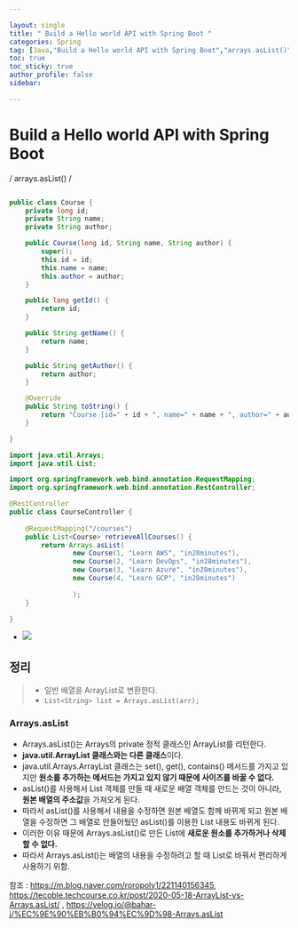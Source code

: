 ```yaml
---

layout: single
title: " Build a Hello world API with Spring Boot "
categories: Spring
tag: [Java,"Build a Hello world API with Spring Boot","arrays.asList()"]
toc: true
toc_sticky: true
author_profile: false
sidebar:

---
```

# Build a Hello world API with Spring Boot
/ arrays.asList() /

```java

public class Course {
	private long id;
	private String name;
	private String author;

	public Course(long id, String name, String author) {
		super();
		this.id = id;
		this.name = name;
		this.author = author;
	}

	public long getId() {
		return id;
	}

	public String getName() {
		return name;
	}

	public String getAuthor() {
		return author;
	}

	@Override
	public String toString() {
		return "Course [id=" + id + ", name=" + name + ", author=" + author + "]";
	}

}
```

```java
import java.util.Arrays;
import java.util.List;

import org.springframework.web.bind.annotation.RequestMapping;
import org.springframework.web.bind.annotation.RestController;

@RestController
public class CourseController {
	
	@RequestMapping("/courses")
	public List<Course> retrieveAllCourses() {
		return Arrays.asList(
				new Course(1, "Learn AWS", "in28minutes"),
				new Course(2, "Learn DevOps", "in28minutes"),
				new Course(3, "Learn Azure", "in28minutes"),
				new Course(4, "Learn GCP", "in28minutes")
				
				);
	}

}
```

- ![](https://i.imgur.com/nwmPVXD.png)


## 정리
>- 일반 배열을 ArrayList로 변환한다.
>- `List<String> list = Arrays.asList(arr);`


### Arrays.asList
- Arrays.asList()는 Arrays의 private 정적 클래스인 ArrayList를 리턴한다.
- **java.util.ArrayList 클래스와는 다른 클래스**이다.
- java.util.Arrays.ArrayList 클래스는 set(), get(), contains() 메서드를 가지고 있지만  **원소를 추가하는 메서드는 가지고 있지 않기 때문에 사이즈를 바꿀 수 없다.**
- asList()를 사용해서 List 객체를 만들 때 새로운 배열 객체를 만드는 것이 아니라,  **원본 배열의 주소값**을 가져오게 된다.  
- 따라서 asList()를 사용해서 내용을 수정하면 원본 배열도 함께 바뀌게 되고  원본 배열을 수정하면 그 배열로 만들어뒀던 asList()를 이용한 List 내용도 바뀌게 된다.  
- 이러한 이유 때문에 Arrays.asList()로 만든 List에 **새로운 원소를 추가하거나 삭제 할 수 없다.**  
- 따라서 Arrays.asList()는 배열의 내용을 수정하려고 할 때 List로 바꿔서 편리하게 사용하기 위함.

참조 : https://m.blog.naver.com/roropoly1/221140156345, https://tecoble.techcourse.co.kr/post/2020-05-18-ArrayList-vs-Arrays.asList/ , https://velog.io/@bahar-j/%EC%9E%90%EB%B0%94%EC%9D%98-Arrays.asList